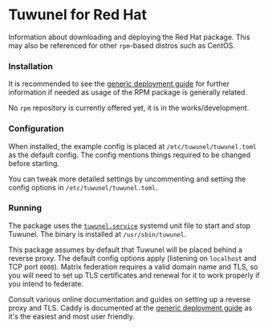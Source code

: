 # Tuwunel for Red Hat

Information about downloading and deploying the Red Hat package. This may also be
referenced for other `rpm`-based distros such as CentOS.

### Installation

It is recommended to see the [generic deployment guide](../deploying/generic.md)
for further information if needed as usage of the RPM package is generally
related.

No `rpm` repository is currently offered yet, it is in the works/development.

### Configuration

When installed, the example config is placed at `/etc/tuwunel/tuwunel.toml`
as the default config. The config mentions things required to be changed before
starting.

You can tweak more detailed settings by uncommenting and setting the config
options in `/etc/tuwunel/tuwunel.toml`.

### Running

The package uses the [`tuwunel.service`](../configuration/examples.md#example-systemd-unit-file)
systemd unit file to start and stop Tuwunel. The binary is installed at `/usr/sbin/tuwunel`.

This package assumes by default that Tuwunel will be placed behind a reverse
proxy. The default config options apply (listening on `localhost` and TCP port
`8008`). Matrix federation requires a valid domain name and TLS, so you will
need to set up TLS certificates and renewal for it to work properly if you
intend to federate.

Consult various online documentation and guides on setting up a reverse proxy
and TLS. Caddy is documented at the [generic deployment guide](../deploying/generic.md#setting-up-the-reverse-proxy)
as it's the easiest and most user friendly.
